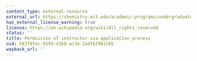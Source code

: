 ```yaml
---
content_type: external-resource
external_url: https://chemistry.mit.edu/academic-programs/undergraduate-programs/first-year-students/5-301/
has_external_license_warning: true
license: https://en.wikipedia.org/wiki/All_rights_reserved
status: ''
title: Permission of instructor via application process
uid: 567f97ec-9193-43b8-ac3e-2a4f62981cb5
wayback_url: ''
---
```

